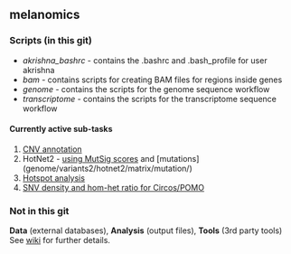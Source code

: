 ## melanomics

### Scripts (in this git)
 * *akrishna_bashrc* - contains the .bashrc and .bash_profile for user akrishna
 * *bam* - contains scripts for creating BAM files for regions inside genes
 * *genome* - contains the scripts for the genome sequence workflow
 * *transcriptome* - contains the scripts for the transcriptome sequence workflow

#### Currently active sub-tasks
1. [CNV annotation](genome/abscnseq/dgv)
2. HotNet2 - [using MutSig scores](genome/variants2/hotnet2/matrix) and [mutations] (genome/variants2/hotnet2/matrix/mutation/)
3. [Hotspot analysis](genome/variants2/hotspot/)
4. [SNV density and hom-het ratio for Circos/POMO](genome/variants2/density/)

### Not in this git
**Data** (external databases), **Analysis** (output files), **Tools** (3rd party tools)
See [wiki](https://github.com/ak352/melanomics/wiki) for further details.
